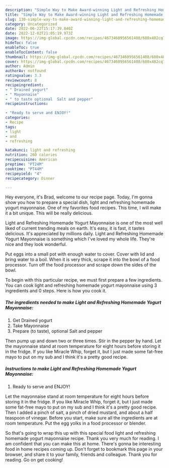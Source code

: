 ```yaml
---
description: "Simple Way to Make Award-winning Light and Refreshing Homemade Yogurt Mayonnaise"
title: "Simple Way to Make Award-winning Light and Refreshing Homemade Yogurt Mayonnaise"
slug: 130-simple-way-to-make-award-winning-light-and-refreshing-homemade-yogurt-mayonnaise
category: Uncategorized
date: 2022-06-22T15:17:39.840Z
date: 2022-12-02T21:05:19.973Z
image: https://img-global.cpcdn.com/recipes/4673460956561408/680x482cq70/light-and-refreshing-homemade-yogurt-mayonnaise-recipe-main-photo.jpg
hideToc: false
enableToc: true
enableTocContent: false
thumbnail: https://img-global.cpcdn.com/recipes/4673460956561408/680x482cq70/light-and-refreshing-homemade-yogurt-mayonnaise-recipe-main-photo.jpg
cover: https://img-global.cpcdn.com/recipes/4673460956561408/680x482cq70/light-and-refreshing-homemade-yogurt-mayonnaise-recipe-main-photo.jpg
author: Admin
authorAv: notfound
ratingvalue: 3.3
reviewcount: 8
recipeingredient:
- " Drained yogurt"
- " Mayonnaise"
- " to taste optional  Salt and pepper"
recipeinstructions:

- "Ready to serve and ENJOY!"
categories:
- Recipe
tags:
- light
- and
- refreshing

katakunci: light and refreshing 
nutrition: 260 calories
recipecuisine: American
preptime: "PT24M"
cooktime: "PT44M"
recipeyield: "4"
recipecategory: Dinner

---
```



Hey everyone, it's Brad, welcome to our recipe page. Today, I'm gonna show you how to prepare a special dish, light and refreshing homemade yogurt mayonnaise. One of my favorites food recipes. This time, I will make it a bit unique. This will be really delicious.

Light and Refreshing Homemade Yogurt Mayonnaise is one of the most well liked of current trending meals on earth. It's easy, it is fast, it tastes delicious. It's appreciated by millions daily. Light and Refreshing Homemade Yogurt Mayonnaise is something which I've loved my whole life. They're nice and they look wonderful.

Put eggs into a small pot with enough water to cover. Cover with lid and bring water to a boil. When it is very thick, scrape it into the bowl of a food processor. Turn off the food processor and scrape down the sides of the bowl.


To begin with this particular recipe, we must first prepare a few ingredients. You can cook light and refreshing homemade yogurt mayonnaise using 3 ingredients and 0 steps. Here is how you cook it.

<!--inarticleads1-->

##### The ingredients needed to make Light and Refreshing Homemade Yogurt Mayonnaise:

1. Get  Drained yogurt
1. Take  Mayonnaise
1. Prepare  (to taste), optional  Salt and pepper


Then pump up and down two or three times. Stir in the pepper by hand. Let the mayonnaise stand at room temperature for eight hours before storing it in the fridge. If you like Miracle Whip, forget it, but I just made some fat-free mayo to put on my sub and I think it&#39;s a pretty good recipe. 

<!--inarticleads2-->

##### Instructions to make Light and Refreshing Homemade Yogurt Mayonnaise:


1. Ready to serve and ENJOY!

Let the mayonnaise stand at room temperature for eight hours before storing it in the fridge. If you like Miracle Whip, forget it, but I just made some fat-free mayo to put on my sub and I think it&#39;s a pretty good recipe. Then I added a pinch of salt, a pinch of dried mustard, and about a half teaspoon of vinegar. Before you start, make sure all the ingredients are at room temperature. Put the egg yolks in a food processor or blender. 

So that's going to wrap this up with this special food light and refreshing homemade yogurt mayonnaise recipe. Thank you very much for reading. I am confident that you can make this at home. There's gonna be interesting food in home recipes coming up. Don't forget to bookmark this page in your browser, and share it to your family, friends and colleague. Thank you for reading. Go on get cooking!
